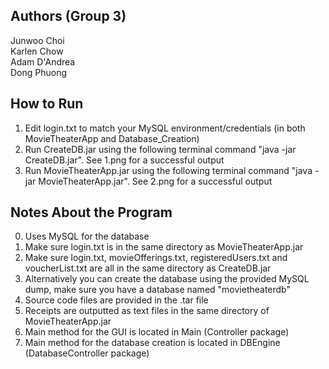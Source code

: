 Authors (Group 3)
---
Junwoo Choi   
Karlen Chow   
Adam D'Andrea   
Dong Phuong      

How to Run
---
1. Edit login.txt to match your MySQL environment/credentials (in both MovieTheaterApp and Database_Creation)
2. Run CreateDB.jar using the following terminal command "java -jar CreateDB.jar". See 1.png for a successful output
3. Run MovieTheaterApp.jar using the following terminal command "java -jar MovieTheaterApp.jar". See 2.png for a successful output

Notes About the Program
---
0. Uses MySQL for the database
1. Make sure login.txt is in the same directory as MovieTheaterApp.jar
2. Make sure login.txt, movieOfferings.txt, registeredUsers.txt and voucherList.txt are all in the same directory as CreateDB.jar
3. Alternatively you can create the database using the provided MySQL dump, make sure you have a database named "movietheaterdb"
4. Source code files are provided in the .tar file
5. Receipts are outputted as text files in the same directory of MovieTheaterApp.jar
6. Main method for the GUI is located in Main (Controller package)
7. Main method for the database creation is located in DBEngine (DatabaseController package)
